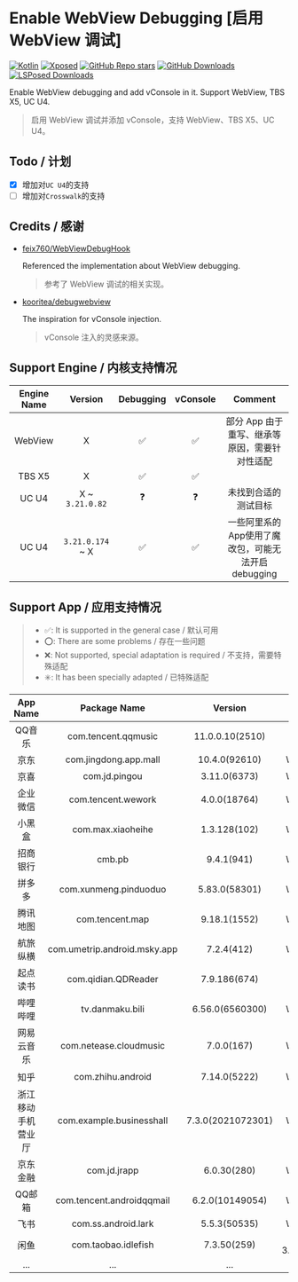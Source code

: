 # Enable WebView Debugging [启用 WebView 调试]

[![Kotlin](https://img.shields.io/badge/-Kotlin-7F52FF?style=flat&logo=Kotlin&logoColor=white)](#)
[![Xposed](https://img.shields.io/badge/-Xposed-3DDC84?style=flat&logo=Android&logoColor=white)](#)
[![GitHub Repo stars](https://img.shields.io/github/stars/WankkoRee/EnableWebViewDebugging?label=Github%20Stars&style=flat "GitHub Repo stars")](https://github.com/WankkoRee/EnableWebViewDebugging)
[![GitHub Downloads](https://img.shields.io/github/downloads/WankkoRee/EnableWebViewDebugging/total?label=GitHub%20Downloads&logo=github&style=flat)](https://github.com/WankkoRee/EnableWebViewDebugging/releases)
[![LSPosed Downloads](https://img.shields.io/github/downloads/Xposed-Modules-Repo/cn.wankkoree.xposed.enablewebviewdebugging/total?label=LSPosed%20Downloads&logo=Android&style=flat&labelColor=F48FB1&logoColor=ffffff)](https://modules.lsposed.org/module/cn.wankkoree.xposed.enablewebviewdebugging)

Enable WebView debugging and add vConsole in it. Support WebView, TBS X5, UC U4.
>启用 WebView 调试并添加 vConsole，支持 WebView、TBS X5、UC U4。

## Todo / 计划

- [x] 增加对`UC U4`的支持
- [ ] 增加对`Crosswalk`的支持

## Credits / 感谢

- [feix760/WebViewDebugHook](https://github.com/feix760/WebViewDebugHook)
  
  Referenced the implementation about WebView debugging.
  >参考了 WebView 调试的相关实现。

- [kooritea/debugwebview](https://github.com/kooritea/debugwebview)

  The inspiration for vConsole injection.
  >vConsole 注入的灵感来源。

## Support Engine / 内核支持情况

| Engine Name | Version | Debugging | vConsole | Comment |
| :----: | :----: | :----: | :----: | :----: |
| WebView | X | ✅ | ✅ | 部分 App 由于重写、继承等原因，需要针对性适配 |
| TBS X5 | X | ✅ | ✅ | |
| UC U4 | X ~ `3.21.0.82` | ❓ | ❓ | 未找到合适的测试目标 |
| UC U4 | `3.21.0.174` ~ X | ✅ | ✅ | 一些阿里系的App使用了魔改包，可能无法开启 debugging |

## Support App / 应用支持情况

> - ✅: It is supported in the general case / 默认可用
> - ⭕: There are some problems / 存在一些问题
> - ❌: Not supported, special adaptation is required / 不支持，需要特殊适配
> - ✳️: It has been specially adapted / 已特殊适配

| App Name | Package Name | Version | Engine | Debugging | vConsole |
| :----: | :----: | :----: | :----: | :----: | :----: |
| QQ音乐 | com.tencent.qqmusic | 11.0.0.10(2510) | TBS X5 045412 | ✅ | ✅ |
| 京东 | com.jingdong.app.mall | 10.4.0(92610) | WebView | ✅ | ✅ |
| 京喜 | com.jd.pingou | 3.11.0(6373) | WebView | ✅ | ✅ |
| 企业微信 | com.tencent.wework | 4.0.0(18764) | WebView | ✅ | ✅ |
| 小黑盒 | com.max.xiaoheihe | 1.3.128(102) | WebView | ✅ | ✅ |
| 招商银行 | cmb.pb | 9.4.1(941) | WebView | ✅ | ✅ |
| 拼多多 | com.xunmeng.pinduoduo | 5.83.0(58301) | WebView | ⭕ | ❌ |
| 腾讯地图 | com.tencent.map | 9.18.1(1552) | WebView | ✅ | ✅ |
| 航旅纵横 | com.umetrip.android.msky.app | 7.2.4(412) | WebView | ✅ | ✅ |
| 起点读书 | com.qidian.QDReader | 7.9.186(674) | TBS X5 045913 | ✅ | ✅ |
| 哔哩哔哩 | tv.danmaku.bili | 6.56.0(6560300) | WebView | ✅ | ✳️ |
| 网易云音乐 | com.netease.cloudmusic | 7.0.0(167) | WebView | ✅ | ✳️ |
| 知乎 | com.zhihu.android | 7.14.0(5222) | WebView | ✅ | ✳️ |
| 浙江移动手机营业厅 | com.example.businesshall | 7.3.0(2021072301) | WebView | ✅ | ✅ |
| 京东金融 | com.jd.jrapp | 6.0.30(280) | WebView | ✅ | ✅ |
| QQ邮箱 | com.tencent.androidqqmail | 6.2.0(10149054) | WebView | ✅ | ❌ |
| 飞书 | com.ss.android.lark | 5.5.3(50535) | WebView | ✅ | ✅ |
| 闲鱼 | com.taobao.idlefish | 7.3.50(259) | UC U4 3.22.1.196 | ❌ | ✅ |
| ... | ... | ... | ... | ... | ... |
